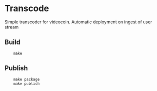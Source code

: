 # Transcode

Simple transcoder for videocoin. Automatic deployment on ingest of user stream

## Build

```shell
    make
```

## Publish

```shell
    make package
    make publish
```
